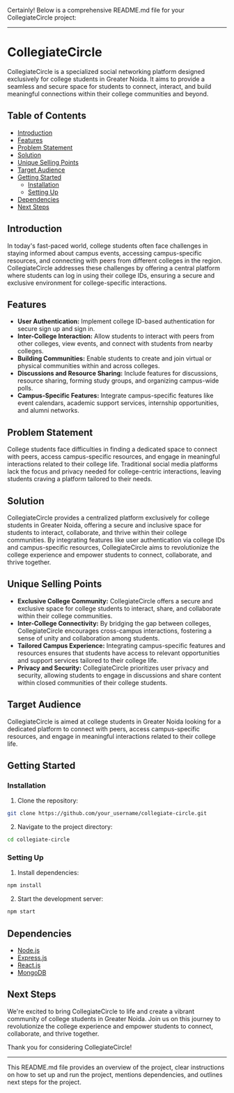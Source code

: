 Certainly! Below is a comprehensive README.md file for your CollegiateCircle project:

---

# CollegiateCircle

CollegiateCircle is a specialized social networking platform designed exclusively for college students in Greater Noida. It aims to provide a seamless and secure space for students to connect, interact, and build meaningful connections within their college communities and beyond.

## Table of Contents

- [Introduction](#introduction)
- [Features](#features)
- [Problem Statement](#problem-statement)
- [Solution](#solution)
- [Unique Selling Points](#unique-selling-points)
- [Target Audience](#target-audience)
- [Getting Started](#getting-started)
  - [Installation](#installation)
  - [Setting Up](#setting-up)
- [Dependencies](#dependencies)
- [Next Steps](#next-steps)

## Introduction

In today's fast-paced world, college students often face challenges in staying informed about campus events, accessing campus-specific resources, and connecting with peers from different colleges in the region. CollegiateCircle addresses these challenges by offering a central platform where students can log in using their college IDs, ensuring a secure and exclusive environment for college-specific interactions.

## Features

- **User Authentication:** Implement college ID-based authentication for secure sign up and sign in.
- **Inter-College Interaction:** Allow students to interact with peers from other colleges, view events, and connect with students from nearby colleges.
- **Building Communities:** Enable students to create and join virtual or physical communities within and across colleges.
- **Discussions and Resource Sharing:** Include features for discussions, resource sharing, forming study groups, and organizing campus-wide polls.
- **Campus-Specific Features:** Integrate campus-specific features like event calendars, academic support services, internship opportunities, and alumni networks.

## Problem Statement

College students face difficulties in finding a dedicated space to connect with peers, access campus-specific resources, and engage in meaningful interactions related to their college life. Traditional social media platforms lack the focus and privacy needed for college-centric interactions, leaving students craving a platform tailored to their needs.

## Solution

CollegiateCircle provides a centralized platform exclusively for college students in Greater Noida, offering a secure and inclusive space for students to interact, collaborate, and thrive within their college communities. By integrating features like user authentication via college IDs and campus-specific resources, CollegiateCircle aims to revolutionize the college experience and empower students to connect, collaborate, and thrive together.

## Unique Selling Points

- **Exclusive College Community:** CollegiateCircle offers a secure and exclusive space for college students to interact, share, and collaborate within their college communities.
- **Inter-College Connectivity:** By bridging the gap between colleges, CollegiateCircle encourages cross-campus interactions, fostering a sense of unity and collaboration among students.
- **Tailored Campus Experience:** Integrating campus-specific features and resources ensures that students have access to relevant opportunities and support services tailored to their college life.
- **Privacy and Security:** CollegiateCircle prioritizes user privacy and security, allowing students to engage in discussions and share content within closed communities of their college students.

## Target Audience

CollegiateCircle is aimed at college students in Greater Noida looking for a dedicated platform to connect with peers, access campus-specific resources, and engage in meaningful interactions related to their college life.

## Getting Started

### Installation

1. Clone the repository:

```bash
git clone https://github.com/your_username/collegiate-circle.git
```

2. Navigate to the project directory:

```bash
cd collegiate-circle
```

### Setting Up

1. Install dependencies:

```bash
npm install
```

2. Start the development server:

```bash
npm start
```

## Dependencies

- [Node.js](https://nodejs.org/)
- [Express.js](https://expressjs.com/)
- [React.js](https://reactjs.org/)
- [MongoDB](https://www.mongodb.com/)

## Next Steps

We're excited to bring CollegiateCircle to life and create a vibrant community of college students in Greater Noida. Join us on this journey to revolutionize the college experience and empower students to connect, collaborate, and thrive together.

Thank you for considering CollegiateCircle!

---

This README.md file provides an overview of the project, clear instructions on how to set up and run the project, mentions dependencies, and outlines next steps for the project.
